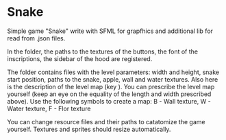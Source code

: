 # Snake
Simple game "Snake" write with SFML for grapfhics and additional lib for read from .json files.

In the <Resources Config> folder, the paths to the textures of the buttons, the font of the inscriptions, the sidebar of the hood are registered.

The <Lvls> folder contains files with the level parameters: width and height, snake start position, paths to the snake, apple, wall and water textures.
Also here is the description of the level map (key <Map>). You can prescribe the level map yourself (keep an eye on the equality of the length and width prescribed above). Use the following symbols to create a map:
B - Wall texture,
W - Water texture,
F - Flor texture

You can change resource files and their paths to catatomize the game yourself. Textures and sprites should resize automatically.

